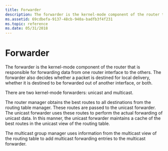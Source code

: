 ```yaml
---
title: Forwarder
description: The forwarder is the kernel-mode component of the router that is responsible for forwarding data from one router interface to the others.
ms.assetid: 69cdbefa-9137-48cb-940a-badfb3f4f231
ms.topic: reference
ms.date: 05/31/2018
---
```


# Forwarder

The forwarder is the kernel-mode component of the router that is responsible for forwarding data from one router interface to the others. The forwarder also decides whether a packet is destined for local delivery, whether it is destined to be forwarded out of another interface, or both.

There are two kernel-mode forwarders: unicast and multicast.

The router manager obtains the best routes to all destinations from the routing table manager. These routes are passed to the unicast forwarder. The unicast forwarder uses these routes to perform the actual forwarding of unicast data. In this manner, the unicast forwarder maintains a cache of the best routes in the unicast view of the routing table.

The multicast group manager uses information from the multicast view of the routing table to add multicast forwarding entries to the multicast forwarder.

 

 




